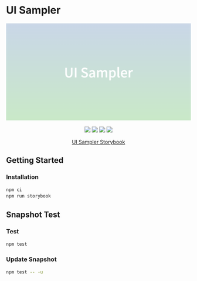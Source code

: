 # UI Sampler

<center>
<img src="readme.png" alt="UI Sampler" />
</center>

<p align="center">
<img src="https://img.shields.io/badge/React-61DAFB?style=for-the-badge&logo=React&logoColor=black" /> <img src="https://img.shields.io/badge/typescript-3178C6?style=for-the-badge&logo=typescript&logoColor=white" /> <img src="https://img.shields.io/badge/Next-000000?style=for-the-badge&logo=Next.js&logoColor=white" /> <img src="https://img.shields.io/badge/Storybook-FF4785?style=for-the-badge&logo=Storybook&logoColor=white" />
</p>

<p align="center">
  <a href="https://srain66.github.io/ui-sampler">UI Sampler Storybook</a>
</p>

## Getting Started

### Installation

```bash
npm ci
npm run storybook
```

## Snapshot Test

### Test

```bash
npm test
```

### Update Snapshot

```bash
npm test -- -u
```
